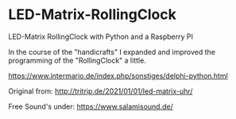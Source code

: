 # LED-Matrix-RollingClock
LED-Matrix RollingClock with Python and a Raspberry PI

In the course of the "handicrafts" I expanded and improved
the programming of the "RollingClock" a little.

https://www.intermario.de/index.php/sonstiges/delphi-python.html

Original from: http://tritrip.de/2021/01/01/led-matrix-uhr/

Free Sound's under:
https://www.salamisound.de/
